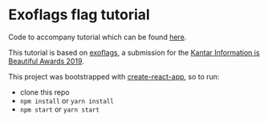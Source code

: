 # Exoflags flag tutorial

Code to accompany tutorial which can be found [here](#todo-add-link).

This tutorial is based on [exoflags](https://exoflags.org/#/), a submission for the [Kantar Information is Beautiful Awards 2019](https://www.informationisbeautifulawards.com/showcase/3782-exoflags).

This project was bootstrapped with [create-react-app](https://create-react-app.dev), so to run:

- clone this repo
- `npm install` or `yarn install`
- `npm start` or `yarn start`
